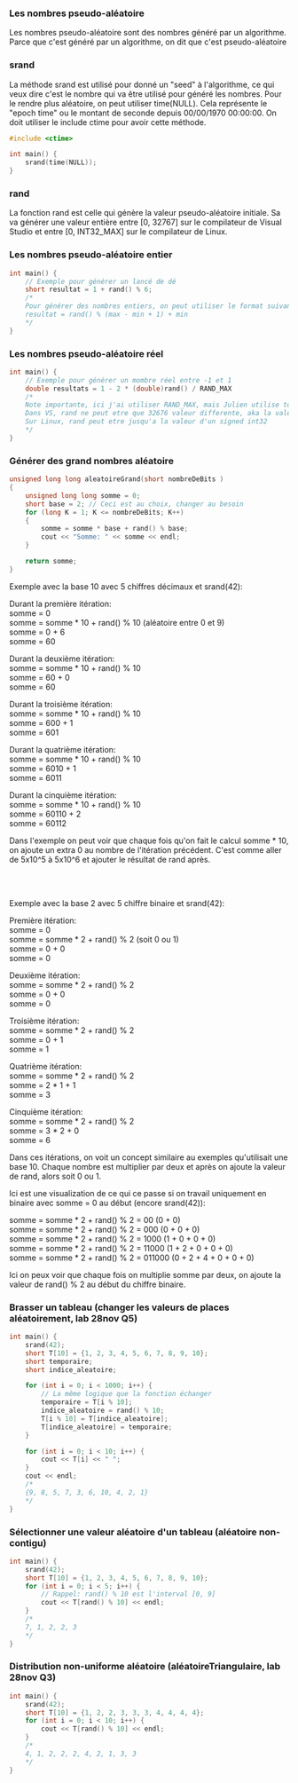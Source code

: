 ### Les nombres pseudo-aléatoire
Les nombres pseudo-aléatoire sont des nombres généré par un algorithme. Parce que c'est généré par un algorithme, on dit que c'est pseudo-aléatoire

### srand
La méthode srand est utilisé pour donné un "seed" à l'algorithme, ce qui veux dire c'est le nombre qui va être utilisé pour généré les nombres. Pour le rendre plus aléatoire, on peut utiliser time(NULL). Cela représente le "epoch time" ou le montant de seconde depuis 00/00/1970 00:00:00. On doit utiliser le include ctime pour avoir cette méthode.

```cpp
#include <ctime>

int main() {
    srand(time(NULL));
}
```

### rand
La fonction rand est celle qui génère la valeur pseudo-aléatoire initiale. Sa va générer une valeur entière entre [0, 32767] sur le compilateur de Visual Studio et entre [0, INT32_MAX] sur le compilateur de Linux.

### Les nombres pseudo-aléatoire entier
```cpp
int main() {
    // Exemple pour générer un lancé de dé
    short resultat = 1 + rand() % 6;
    /*
    Pour générer des nombres entiers, on peut utiliser le format suivant:
    resultat = rand() % (max - min + 1) + min
    */
}
```

### Les nombres pseudo-aléatoire réel
```cpp
int main() {
    // Exemple pour générer un mombre réel entre -1 et 1
    double resultats = 1 - 2 * (double)rand() / RAND_MAX
    /*
    Note importante, ici j'ai utiliser RAND_MAX, mais Julien utilise toujours rand()/32767.0 pour [0.0, 1.0] ou rand()/32768.0 pour [0.0, 1.0[. 
    Dans VS, rand ne peut etre que 32676 valeur differente, aka la valeur maximal d'un signed short.
    Sur Linux, rand peut etre jusqu'a la valeur d'un signed int32
    */
}
```

### Générer des grand nombres aléatoire
```cpp
unsigned long long aleatoireGrand(short nombreDeBits )
{
    unsigned long long somme = 0;
    short base = 2; // Ceci est au choix, changer au besoin
    for (long K = 1; K <= nombreDeBits; K++)
    {
        somme = somme * base + rand() % base;
        cout << "Somme: " << somme << endl;
    }

    return somme;
}
```

Exemple avec la base 10 avec 5 chiffres décimaux et srand(42):

Durant la première itération:\
somme = 0\
somme = somme * 10 + rand() % 10 (aléatoire entre 0 et 9)\
somme = 0 + 6\
somme = 60

Durant la deuxième itération:\
somme = somme * 10 + rand() % 10\
somme = 60 + 0\
somme = 60

Durant la troisième itération:\
somme = somme * 10 + rand() % 10\
somme = 600 + 1\
somme = 601

Durant la quatrième itération:\
somme = somme * 10 + rand() % 10\
somme = 6010 + 1\
somme = 6011


Durant la cinquième itération:\
somme = somme * 10 + rand() % 10\
somme = 60110 + 2\
somme = 60112

Dans l'exemple on peut voir que chaque fois qu'on fait le calcul somme * 10, on ajoute un extra 0 au nombre de l'itération précédent. C'est comme aller de 5x10^5 à 5x10^6 et ajouter le résultat de rand après.

<br><br>

Exemple avec la base 2 avec 5 chiffre binaire et srand(42):

Première itération:\
somme = 0\
somme = somme * 2 + rand() % 2 (soit 0 ou 1)\
somme = 0 + 0\
somme = 0

Deuxième itération:\
somme = somme * 2 + rand() % 2\
somme = 0 + 0\
somme = 0

Troisième itération:\
somme = somme * 2 + rand() % 2\
somme = 0 + 1\
somme = 1

Quatrième itération:\
somme = somme * 2 + rand() % 2\
somme = 2 * 1 + 1\
somme = 3

Cinquième itération:\
somme = somme * 2 + rand() % 2\
somme = 3 * 2 + 0\
somme = 6

Dans ces itérations, on voit un concept similaire au exemples qu'utilisait une base 10. Chaque nombre est multiplier par deux et après on ajoute la valeur de rand, alors soit 0 ou 1.

Ici est une visualization de ce qui ce passe si on travail uniquement en binaire avec somme = 0 au début (encore srand(42)):

somme = somme * 2 + rand() % 2 = 00 (0 + 0)\
somme = somme * 2 + rand() % 2 = 000 (0 + 0 + 0)\
somme = somme * 2 + rand() % 2 = 1000 (1 + 0 + 0 + 0)\
somme = somme * 2 + rand() % 2 = 11000 (1 + 2 + 0 + 0 + 0)\
somme = somme * 2 + rand() % 2 = 011000 (0 + 2 + 4 + 0 + 0 + 0)

Ici on peux voir que chaque fois on multiplie somme par deux, on ajoute la valeur de rand() % 2 au début du chiffre binaire.

### Brasser un tableau (changer les valeurs de places aléatoirement, lab 28nov Q5)
```cpp
int main() {
    srand(42);
    short T[10] = {1, 2, 3, 4, 5, 6, 7, 8, 9, 10};
    short temporaire;
    short indice_aleatoire;

    for (int i = 0; i < 1000; i++) {
        // La même logique que la fonction échanger
        temporaire = T[i % 10];
        indice_aleatoire = rand() % 10;
        T[i % 10] = T[indice_aleatoire];
        T[indice_aleatoire] = temporaire;
    }

    for (int i = 0; i < 10; i++) {
        cout << T[i] << " ";
    }
    cout << endl;
    /*
    {9, 8, 5, 7, 3, 6, 10, 4, 2, 1}
    */
}
```

### Sélectionner une valeur aléatoire d'un tableau (aléatoire non-contigu)
```cpp
int main() {
    srand(42);
    short T[10] = {1, 2, 3, 4, 5, 6, 7, 8, 9, 10};
    for (int i = 0; i < 5; i++) {
        // Rappel: rand() % 10 est l'interval [0, 9]
        cout << T[rand() % 10] << endl;
    }
    /*
    7, 1, 2, 2, 3
    */
}
```
### Distribution non-uniforme aléatoire (aléatoireTriangulaire, lab 28nov Q3)
```cpp
int main() {
    srand(42);
    short T[10] = {1, 2, 2, 3, 3, 3, 4, 4, 4, 4};
    for (int i = 0; i < 10; i++) {
        cout << T[rand() % 10] << endl;
    }
    /*
    4, 1, 2, 2, 2, 4, 2, 1, 3, 3
    */
}
```